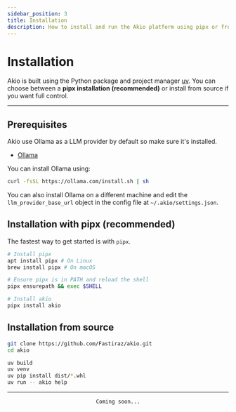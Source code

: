 ```yaml
---
sidebar_position: 3
title: Installation
description: How to install and run the Akio platform using pipx or from source
---
```


# Installation

Akio is built using the Python package and project manager [uv](https://docs.astral.sh/uv/). You can choose between a **pipx installation (recommended)** or install from source if you want full control.

---

## Prerequisites

Akio use Ollama as a LLM provider by default so make sure it's installed.

- [Ollama](https://ollama.com/)

You can install Ollama using:

```bash
curl -fsSL https://ollama.com/install.sh | sh
```

You can also install Ollama on a different machine and edit the `llm_provider_base_url` object in the config file at `~/.akio/settings.json`.

## Installation with pipx (recommended)

The fastest way to get started is with `pipx`.

```bash
# Install pipx
apt install pipx # On Linux
brew install pipx # On macOS

# Ensure pipx is in PATH and reload the shell
pipx ensurepath && exec $SHELL

# Install akio
pipx install akio
```

## Installation from source

```bash
git clone https://github.com/Fastiraz/akio.git
cd akio

uv build
uv venv
uv pip install dist/*.whl
uv run -- akio help
```

---

<div align="center">
  <code>Coming soon...</code>
</div>
